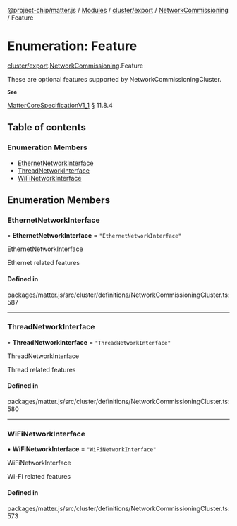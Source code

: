[@project-chip/matter.js](../README.md) / [Modules](../modules.md) / [cluster/export](../modules/cluster_export.md) / [NetworkCommissioning](../modules/cluster_export.NetworkCommissioning.md) / Feature

# Enumeration: Feature

[cluster/export](../modules/cluster_export.md).[NetworkCommissioning](../modules/cluster_export.NetworkCommissioning.md).Feature

These are optional features supported by NetworkCommissioningCluster.

**`See`**

[MatterCoreSpecificationV1_1](../interfaces/spec_export.MatterCoreSpecificationV1_1.md) § 11.8.4

## Table of contents

### Enumeration Members

- [EthernetNetworkInterface](cluster_export.NetworkCommissioning.Feature.md#ethernetnetworkinterface)
- [ThreadNetworkInterface](cluster_export.NetworkCommissioning.Feature.md#threadnetworkinterface)
- [WiFiNetworkInterface](cluster_export.NetworkCommissioning.Feature.md#wifinetworkinterface)

## Enumeration Members

### EthernetNetworkInterface

• **EthernetNetworkInterface** = ``"EthernetNetworkInterface"``

EthernetNetworkInterface

Ethernet related features

#### Defined in

packages/matter.js/src/cluster/definitions/NetworkCommissioningCluster.ts:587

___

### ThreadNetworkInterface

• **ThreadNetworkInterface** = ``"ThreadNetworkInterface"``

ThreadNetworkInterface

Thread related features

#### Defined in

packages/matter.js/src/cluster/definitions/NetworkCommissioningCluster.ts:580

___

### WiFiNetworkInterface

• **WiFiNetworkInterface** = ``"WiFiNetworkInterface"``

WiFiNetworkInterface

Wi-Fi related features

#### Defined in

packages/matter.js/src/cluster/definitions/NetworkCommissioningCluster.ts:573
